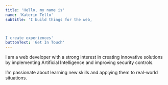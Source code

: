 ```yaml
---
title: 'Hello, my name is'
name: 'Katerin Tello'
subtitle: 'I build things for the web,  



I create experiences'
buttonText: 'Get In Touch'
---
```


I am a web developer with a strong interest in creating innovative solutions by implementing Artificial Intelligence and improving security controls.

I’m passionate about learning new skills and applying them to real-world situations.
